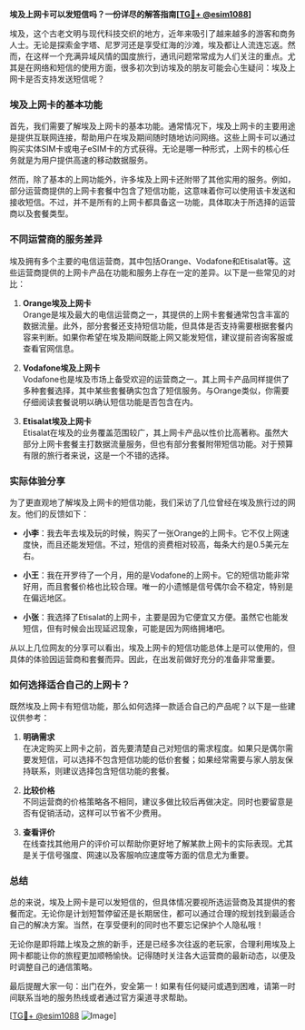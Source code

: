 **埃及上网卡可以发短信吗？一份详尽的解答指南[[TG💪+ @esim1088](https://t.me/s/esim1088)]**

埃及，这个古老文明与现代科技交织的地方，近年来吸引了越来越多的游客和商务人士。无论是探索金字塔、尼罗河还是享受红海的沙滩，埃及都让人流连忘返。然而，在这样一个充满异域风情的国度旅行，通讯问题常常成为人们关注的重点。尤其是在网络和短信的使用方面，很多初次到访埃及的朋友可能会心生疑问：埃及上网卡是否支持发送短信呢？

### 埃及上网卡的基本功能

首先，我们需要了解埃及上网卡的基本功能。通常情况下，埃及上网卡的主要用途是提供互联网连接，帮助用户在埃及期间随时随地访问网络。这些上网卡可以通过购买实体SIM卡或电子eSIM卡的方式获得。无论是哪一种形式，上网卡的核心任务就是为用户提供高速的移动数据服务。

然而，除了基本的上网功能外，许多埃及上网卡还附带了其他实用的服务。例如，部分运营商提供的上网卡套餐中包含了短信功能，这意味着你可以使用该卡发送和接收短信。不过，并不是所有的上网卡都具备这一功能，具体取决于所选择的运营商以及套餐类型。

### 不同运营商的服务差异

埃及拥有多个主要的电信运营商，其中包括Orange、Vodafone和Etisalat等。这些运营商提供的上网卡产品在功能和服务上存在一定的差异。以下是一些常见的对比：

1. **Orange埃及上网卡**  
   Orange是埃及最大的电信运营商之一，其提供的上网卡套餐通常包含丰富的数据流量。此外，部分套餐还支持短信功能，但具体是否支持需要根据套餐内容来判断。如果你希望在埃及期间既能上网又能发短信，建议提前咨询客服或查看官网信息。

2. **Vodafone埃及上网卡**  
   Vodafone也是埃及市场上备受欢迎的运营商之一。其上网卡产品同样提供了多种套餐选择，其中某些套餐确实包含了短信服务。与Orange类似，你需要仔细阅读套餐说明以确认短信功能是否包含在内。

3. **Etisalat埃及上网卡**  
   Etisalat在埃及的业务覆盖范围较广，其上网卡产品以性价比高著称。虽然大部分上网卡套餐主打数据流量服务，但也有部分套餐附带短信功能。对于预算有限的旅行者来说，这是一个不错的选择。

### 实际体验分享

为了更直观地了解埃及上网卡的短信功能，我们采访了几位曾经在埃及旅行过的网友。他们的反馈如下：

- **小李**：我去年去埃及玩的时候，购买了一张Orange的上网卡。它不仅上网速度快，而且还能发短信。不过，短信的资费相对较高，每条大约是0.5美元左右。
  
- **小王**：我在开罗待了一个月，用的是Vodafone的上网卡。它的短信功能非常好用，而且套餐价格也比较合理。唯一的小遗憾是信号偶尔会不稳定，特别是在偏远地区。

- **小张**：我选择了Etisalat的上网卡，主要是因为它便宜又方便。虽然它也能发短信，但有时候会出现延迟现象，可能是因为网络拥堵吧。

从以上几位网友的分享可以看出，埃及上网卡的短信功能总体上是可以使用的，但具体的体验因运营商和套餐而异。因此，在出发前做好充分的准备非常重要。

### 如何选择适合自己的上网卡？

既然埃及上网卡有短信功能，那么如何选择一款适合自己的产品呢？以下是一些建议供参考：

1. **明确需求**  
   在决定购买上网卡之前，首先要清楚自己对短信的需求程度。如果只是偶尔需要发短信，可以选择不包含短信功能的低价套餐；如果经常需要与家人朋友保持联系，则建议选择包含短信功能的套餐。

2. **比较价格**  
   不同运营商的价格策略各不相同，建议多做比较后再做决定。同时也要留意是否有促销活动，这样可以节省不少费用。

3. **查看评价**  
   在线查找其他用户的评价可以帮助你更好地了解某款上网卡的实际表现。尤其是关于信号强度、网速以及客服响应速度等方面的信息尤为重要。

### 总结

总的来说，埃及上网卡是可以发短信的，但具体情况要视所选运营商及其提供的套餐而定。无论你是计划短暂停留还是长期居住，都可以通过合理的规划找到最适合自己的解决方案。当然，在享受便利的同时也不要忘记保护个人隐私哦！

无论你是即将踏上埃及之旅的新手，还是已经多次往返的老玩家，合理利用埃及上网卡都能让你的旅程更加顺畅愉快。记得随时关注各大运营商的最新动态，以便及时调整自己的通信策略。

最后提醒大家一句：出门在外，安全第一！如果有任何疑问或遇到困难，请第一时间联系当地的服务热线或者通过官方渠道寻求帮助。

[[TG💪+ @esim1088](https://t.me/s/esim1088) ![Image](https://i.postimg.cc/4NQfJmqS/Snipaste-2025-05-13-00-14-12.png)]
